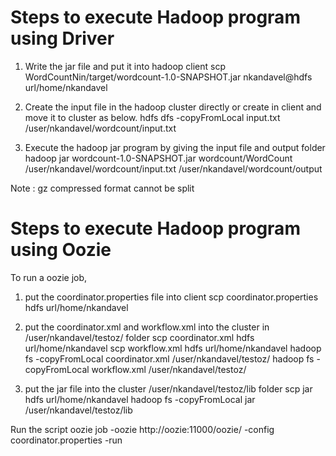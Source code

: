 # Steps to execute Hadoop program using Driver

1. Write the jar file and put it into hadoop client
scp WordCountNin/target/wordcount-1.0-SNAPSHOT.jar nkandavel@hdfs url/home/nkandavel

2. Create the input file in the hadoop cluster directly or create in client and move it to cluster as below.
hdfs dfs -copyFromLocal input.txt /user/nkandavel/wordcount/input.txt

3. Execute the hadoop jar program by giving the input file and output folder
hadoop jar wordcount-1.0-SNAPSHOT.jar wordcount/WordCount /user/nkandavel/wordcount/input.txt /user/nkandavel/wordcount/output

Note : gz compressed format cannot be split

# Steps to execute Hadoop program using Oozie

To run a oozie job,
1. put the coordinator.properties file into client
scp coordinator.properties hdfs url/home/nkandavel

2. put the coordinator.xml and workflow.xml into the cluster in /user/nkandavel/testoz/ folder
scp coordinator.xml hdfs url/home/nkandavel
scp workflow.xml hdfs url/home/nkandavel
hadoop fs -copyFromLocal coordinator.xml  /user/nkandavel/testoz/
hadoop fs -copyFromLocal workflow.xml  /user/nkandavel/testoz/

3. put the jar file into the cluster /user/nkandavel/testoz/lib folder 
scp jar hdfs url/home/nkandavel
hadoop fs -copyFromLocal jar  /user/nkandavel/testoz/lib

Run the script
oozie job -oozie  http://oozie:11000/oozie/ -config coordinator.properties -run


